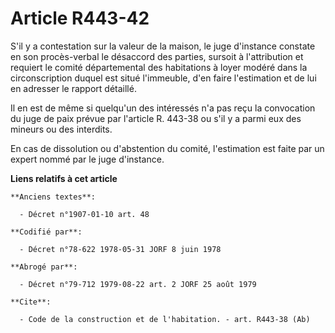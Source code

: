 # Article R443-42

S'il y a contestation sur la valeur de la maison, le juge d'instance constate en son procès-verbal le désaccord des parties,
sursoit à l'attribution et requiert le comité départemental des habitations à loyer modéré dans la circonscription duquel est
situé l'immeuble, d'en faire l'estimation et de lui en adresser le rapport détaillé.

Il en est de même si quelqu'un des intéressés n'a pas reçu la convocation du juge de paix prévue par l'article R. 443-38 ou
s'il y a parmi eux des mineurs ou des interdits.

En cas de dissolution ou d'abstention du comité, l'estimation est faite par un expert nommé par le juge d'instance.

**Liens relatifs à cet article**

	**Anciens textes**:

	  - Décret n°1907-01-10 art. 48

	**Codifié par**:

	  - Décret n°78-622 1978-05-31 JORF 8 juin 1978

	**Abrogé par**:

	  - Décret n°79-712 1979-08-22 art. 2 JORF 25 août 1979

	**Cite**:

	  - Code de la construction et de l'habitation. - art. R443-38 (Ab)
